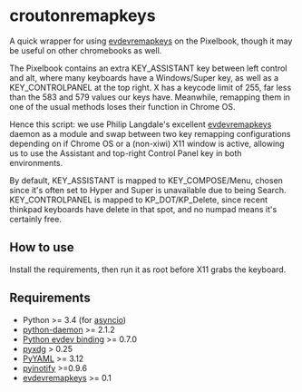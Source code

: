 
# croutonremapkeys

A quick wrapper for using [evdevremapkeys](https://github.com/philipl/evdevremapkeys) on the Pixelbook, though it may be useful on other chromebooks as well.

The Pixelbook contains an extra KEY_ASSISTANT key between left control and alt, where many keyboards have a Windows/Super key, as well as a KEY_CONTROLPANEL at the top  right. X has a keycode limit of 255, far less than the 583 and 579 values our keys have. Meanwhile, remapping them in one of the usual methods loses their function in Chrome OS.

Hence this script: we use Philip Langdale's excellent [evdevremapkeys](https://github.com/philipl/evdevremapkeys) daemon as a module and swap  between two key remapping configurations depending on if Chrome OS or a 
(non-xiwi) X11 window is active, allowing us to use the Assistant and top-right Control Panel key in both environments.

By default, KEY_ASSISTANT is mapped to KEY_COMPOSE/Menu, chosen since it's often set to Hyper and Super is unavailable due to being Search.
KEY_CONTROLPANEL is mapped to KP_DOT/KP_Delete, since recent thinkpad keyboards have delete in that spot, and no numpad means it's certainly free.

## How to use
Install the requirements, then run it as root before X11 grabs the keyboard. 

## Requirements

* Python >= 3.4 (for [asyncio](https://docs.python.org/3/library/asyncio.html))
* [python-daemon](https://pypi.python.org/pypi/python-daemon) >= 2.1.2
* [Python evdev binding](https://pypi.python.org/pypi/evdev) >= 0.7.0
* [pyxdg](https://pypi.python.org/pypi/pyxdg) > 0.25
* [PyYAML](https://pypi.python.org/pypi/PyYAML) >= 3.12
* [pyinotify](https://pypi.python.org/pypi/pyinotify) >=0.9.6
* [evdevremapkeys](https://github.com/philipl/evdevremapkeys) >= 0.1
````